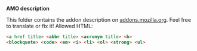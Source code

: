 **AMO description**

This folder contains the addon description on [addons.mozilla.org](https://addons.mozilla.org).
Feel free to translate or fix it!
Allowed HTML:
```html
<a href title> <abbr title> <acronym title> <b>
<blockquote> <code> <em> <i> <li> <ol> <strong> <ul>
```